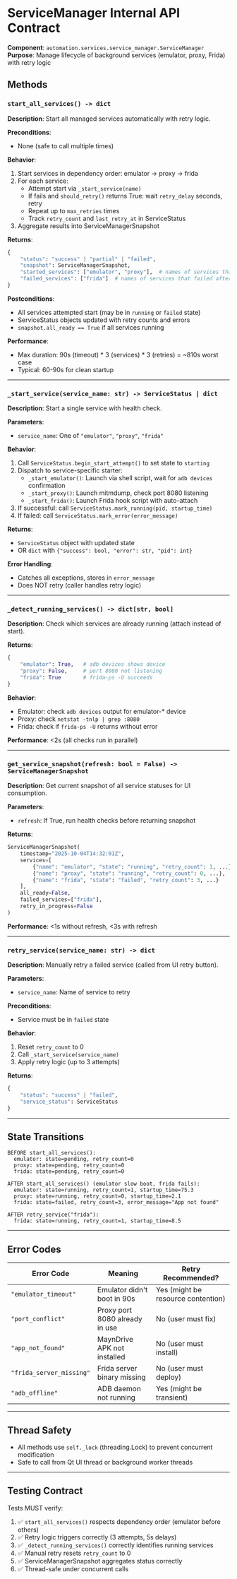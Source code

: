 # ServiceManager Internal API Contract

**Component**: `automation.services.service_manager.ServiceManager`  
**Purpose**: Manage lifecycle of background services (emulator, proxy, Frida) with retry logic

## Methods

### `start_all_services() -> dict`

**Description**: Start all managed services automatically with retry logic.

**Preconditions**:
- None (safe to call multiple times)

**Behavior**:
1. Start services in dependency order: emulator → proxy → frida
2. For each service:
   - Attempt start via `_start_service(name)`
   - If fails and `should_retry()` returns True: wait `retry_delay` seconds, retry
   - Repeat up to `max_retries` times
   - Track `retry_count` and `last_retry_at` in ServiceStatus
3. Aggregate results into ServiceManagerSnapshot

**Returns**:
```python
{
    "status": "success" | "partial" | "failed",
    "snapshot": ServiceManagerSnapshot,
    "started_services": ["emulator", "proxy"],  # names of services that started
    "failed_services": ["frida"]  # names of services that failed after retries
}
```

**Postconditions**:
- All services attempted start (may be in `running` or `failed` state)
- ServiceStatus objects updated with retry counts and errors
- `snapshot.all_ready == True` if all services running

**Performance**:
- Max duration: 90s (timeout) * 3 (services) * 3 (retries) = ~810s worst case
- Typical: 60-90s for clean startup

---

### `_start_service(service_name: str) -> ServiceStatus | dict`

**Description**: Start a single service with health check.

**Parameters**:
- `service_name`: One of `"emulator"`, `"proxy"`, `"frida"`

**Behavior**:
1. Call `ServiceStatus.begin_start_attempt()` to set state to `starting`
2. Dispatch to service-specific starter:
   - `_start_emulator()`: Launch via shell script, wait for `adb devices` confirmation
   - `_start_proxy()`: Launch mitmdump, check port 8080 listening
   - `_start_frida()`: Launch Frida hook script with auto-attach
3. If successful: call `ServiceStatus.mark_running(pid, startup_time)`
4. If failed: call `ServiceStatus.mark_error(error_message)`

**Returns**:
- `ServiceStatus` object with updated state
- OR `dict` with `{"success": bool, "error": str, "pid": int}`

**Error Handling**:
- Catches all exceptions, stores in `error_message`
- Does NOT retry (caller handles retry logic)

---

### `_detect_running_services() -> dict[str, bool]`

**Description**: Check which services are already running (attach instead of start).

**Returns**:
```python
{
    "emulator": True,   # adb devices shows device
    "proxy": False,     # port 8080 not listening
    "frida": True       # frida-ps -U succeeds
}
```

**Behavior**:
- Emulator: check `adb devices` output for emulator-* device
- Proxy: check `netstat -tnlp | grep :8080`
- Frida: check if `frida-ps -U` returns without error

**Performance**: <2s (all checks run in parallel)

---

### `get_service_snapshot(refresh: bool = False) -> ServiceManagerSnapshot`

**Description**: Get current snapshot of all service statuses for UI consumption.

**Parameters**:
- `refresh`: If True, run health checks before returning snapshot

**Returns**:
```python
ServiceManagerSnapshot(
    timestamp="2025-10-04T14:32:01Z",
    services=[
        {"name": "emulator", "state": "running", "retry_count": 1, ...},
        {"name": "proxy", "state": "running", "retry_count": 0, ...},
        {"name": "frida", "state": "failed", "retry_count": 3, ...}
    ],
    all_ready=False,
    failed_services=["frida"],
    retry_in_progress=False
)
```

**Performance**: <1s without refresh, <3s with refresh

---

### `retry_service(service_name: str) -> dict`

**Description**: Manually retry a failed service (called from UI retry button).

**Parameters**:
- `service_name`: Name of service to retry

**Preconditions**:
- Service must be in `failed` state

**Behavior**:
1. Reset `retry_count` to 0
2. Call `_start_service(service_name)`
3. Apply retry logic (up to 3 attempts)

**Returns**:
```python
{
    "status": "success" | "failed",
    "service_status": ServiceStatus
}
```

---

## State Transitions

```
BEFORE start_all_services():
  emulator: state=pending, retry_count=0
  proxy: state=pending, retry_count=0
  frida: state=pending, retry_count=0

AFTER start_all_services() (emulator slow boot, frida fails):
  emulator: state=running, retry_count=1, startup_time=75.3
  proxy: state=running, retry_count=0, startup_time=2.1
  frida: state=failed, retry_count=3, error_message="App not found"

AFTER retry_service("frida"):
  frida: state=running, retry_count=1, startup_time=8.5
```

---

## Error Codes

| Error Code | Meaning | Retry Recommended? |
|------------|---------|-------------------|
| `"emulator_timeout"` | Emulator didn't boot in 90s | Yes (might be resource contention) |
| `"port_conflict"` | Proxy port 8080 already in use | No (user must fix) |
| `"app_not_found"` | MaynDrive APK not installed | No (user must install) |
| `"frida_server_missing"` | Frida server binary missing | No (user must deploy) |
| `"adb_offline"` | ADB daemon not running | Yes (might be transient) |

---

## Thread Safety

- All methods use `self._lock` (threading.Lock) to prevent concurrent modification
- Safe to call from Qt UI thread or background worker threads

---

## Testing Contract

Tests MUST verify:
1. ✅ `start_all_services()` respects dependency order (emulator before others)
2. ✅ Retry logic triggers correctly (3 attempts, 5s delays)
3. ✅ `_detect_running_services()` correctly identifies running services
4. ✅ Manual retry resets `retry_count` to 0
5. ✅ ServiceManagerSnapshot aggregates status correctly
6. ✅ Thread-safe under concurrent calls

